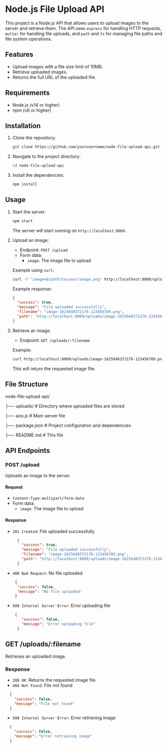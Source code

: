 # Node.js File Upload API

This project is a Node.js API that allows users to upload images to the server and retrieve them. The API uses `express` for handling HTTP requests, `multer` for handling file uploads, and `path` and `fs` for managing file paths and file system operations.

## Features

- Upload images with a file size limit of 10MB.
- Retrieve uploaded images.
- Returns the full URL of the uploaded file.

## Requirements

- Node.js (v14 or higher)
- npm (v6 or higher)

## Installation

1. Clone the repository:
    ```bash
    git clone https://github.com/yourusername/node-file-upload-api.git
    ```

2. Navigate to the project directory:
    ```bash
    cd node-file-upload-api
    ```

3. Install the dependencies:
    ```bash
    npm install
    ```

## Usage

1. Start the server:
    ```bash
    npm start
    ```

    The server will start running on `http://localhost:8009`.

2. Upload an image:

    - Endpoint: `POST /upload`
    - Form data:
      - `image`: The image file to upload

    Example using `curl`:
    ```bash
    curl -F "image=@/path/to/your/image.png" http://localhost:8009/upload
    ```

    Example response:
    ```json
    {
      "success": true,
      "message": "File uploaded successfully",
      "filename": "image-1625648372176-123456789.png",
      "path": "http://localhost:8009/uploads/image-1625648372176-123456789.png"
    }
    ```

3. Retrieve an image:

    - Endpoint: `GET /uploads/:filename`

    Example:
    ```bash
    curl http://localhost:8009/uploads/image-1625648372176-123456789.png
    ```

    This will return the requested image file.

## File Structure

node-file-upload-api/

├── uploads/ # Directory where uploaded files are stored

├── aoo.js # Main server file

├── package.json # Project configuration and dependencies

├── README.md # This file

## API Endpoints

### POST /upload

Uploads an image to the server.

#### Request

- `Content-Type`: `multipart/form-data`
- Form data:
  - `image`: The image file to upload

#### Response

- `201 Created`: File uploaded successfully
  ```json
    {
      "success": true,
      "message": "File uploaded successfully",
      "filename": "image-1625648372176-123456789.png",
      "path": "http://localhost:8009/uploads/image-1625648372176-123456789.png"
    }
  ```
- `400 Bad Request`: No file uploaded
  ```json
   {
    "success": false,
    "message": "No file uploaded"
   }
  ```
- `500 Internal Server Error`: Error uploading file
  ```json
   {
      "success": false,
      "message": "Error uploading file"
    }
  ```

## GET /uploads/:filename
Retrieves an uploaded image.

### Response
- `200 OK`: Returns the requested image file.
- `404 Not Found`: File not found
```json
  {
    "success": false,
    "message": "File not found"
  }
```
- `500 Internal Server Error`: Error retrieving image
```json
  {
    "success": false,
    "message": "Error retrieving image"
  }
```
